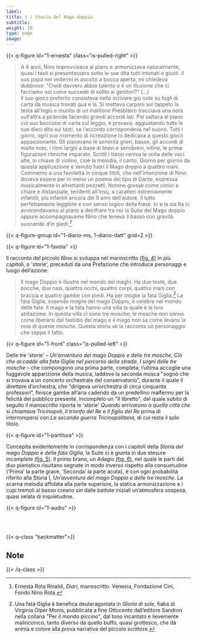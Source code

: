 ```yaml
---
label:
title: 1 | Storia del Mago doppio
subtitle:
weight: 10
type: page
image:
---
```


{{< q-figure id="1-ernesta" class="is-pulled-right" >}}

>A 8 anni, Nino improvvisava al piano e armonizzava naturalmente, quasi i tasti si presentassero sotto le sue dita tutti intonati e giusti. Il suo papà nel vedermi in ascolto a bocca aperta, mi chiedeva dubbioso: "Credi davvero abbia talento o è un illusione che ci facciamo noi come succede di solito ai genitori?" (…) <br>
Il suo gioco preferito consisteva nello scrivere giù note su fogli di carta da musica trovati qua e là. Si metteva carponi sul tappeto la testa all’ingiù e munito di un matitone Presbitero tracciava una nota sull’altra a piramide facendo grandi accordi lati. Poi saltava al piano col suo boccone di carta sul leggio, e provava, aggiustando tutte le sue dieci dita sui tasti, se l’accordo corrispondeva nel suono. Tutti i giorni, ogni suo momento di ricreazione lo dedicava a questo gioco appassionante. Gli piacevano le sonorità gravi, basse, gli accordi di molte note, i ritmi larghi a base di brevi e semibrevi, infine, le prime figurazioni ritmiche imparate. Scritti i bassi veniva la volta delle voci alte, in chiave di violino, cioè la melodia, il canto. Giorno per giorno da questa applicazione è venuto fuori il Mago doppio a quattro mani. Commento a una favoletta in cinque titoli, che nell’intenzione di Nino doveva essere per lo meno un poema del tipo di Dante, espressa musicalmente in altrettanti pezzetti. Notone grosse come cimici e chiare e distanziate, tendenti all’insù, a caratteri estremamente infantili; più infantili ancora dei 9 anni dell’autore. Il tutto perfettamente leggibile e con senso logico della frase. Io e la zia Ita ci avvicendavamo al piano a decifrare tra noi la Suite del Mago doppio oppure accompagnavamo Nino che teneva il basso con gravità suonando d’in piedi.*[^1]*

{{< q-figure-group id="1-diario-ms, 1-diario-datt" grid=2 >}}

{{< q-figure id="1-favola" >}}

Il racconto del piccolo Nino si sviluppa nel manoscritto [(fig. 4)](#1-favola) in più capitoli, o 'storie', preceduti da una Prefazione che introduce personaggi e luogo dell’azione:
>Il mago Doppio è illustre nel mondo dei maghi. Ha due teste, due bocche, due nasi, quattro occhi, quattro corpi, quattro mani con braccia e quattro gambe con piedi. Ha per moglie la fata Giglia.*[^2]* La fata Giglia, essendo moglie del mago Doppio, è celebre nel mondo delle fate. Il mago e la fata hanno una villa la quale è la loro abitazione. In questa villa ci sono tre mosche; le mosche non sanno come liberarsi dal fastidio del mago e il mago non sa come levarsi la noia di queste mosche. Questa storia ve la racconta un personaggio che seppe il fatto.

{{< q-figure id="1-front" class="is-pulled-left" >}}

Delle tre 'storie' – *Un’avventura del mago Doppio e delle tre mosche*, *Ciò che accadde alla fata Giglia nel percorso della strada*, *I sogni delle tre mosche* – che compongono una prima parte, completa, l’ultima accoglie una fuggevole apparizione della musica, laddove la seconda mosca "sognò che si trovava a un concerto orchestrale del conservatorio", durante il quale il direttore d’orchestra, che "dirigeva un’orchestra di circa cinquanta professori", finisce gambe all’aria cadendo da un predellino malfermo per la felicità del pubblico presente. Incompleto un "II libretto", del quale subito di seguito il manoscritto riporta le 'storie' *Quando arrivarono a quella città che si chiamava Tricinopoli*, *Il trionfo del Re* e *Il figlio del Re* prima di interrompersi con *La seconda guerra Tricinopolitana*, di cui resta il solo titolo.

{{< q-figure id="1-partitura" >}}

Concepita evidentemente in corrispondenza con i capitoli della *Storia del mago Doppio e della fata Giglia*, la Suite ci è giunta in due stesure incomplete [(fig. 5)](#1-front). Il primo brano, un Adagio [(fig. 6)](#1-partitura), nel quale le parti del duo pianistico risultano segnate in modo inverso rispetto alla consuetudine (‘Prima’ la parte grave, ‘Seconda’ la parte acuta), è con ogni probabilità riferito alla Storia I, *Un’avventura del mago Doppio e delle tre mosche*. La scarna melodia affidata alla parte superiore, la statica armonizzazione e i cupi tremoli al basso creano sin dalle battute iniziali un’atmosfera sospesa, quasi velata di inquietudine.

{{< q-figure id="1-audio" >}}

<br>
<br>

{{< q-class "backmatter">}}
## Note
{{< /q-class >}}

[^1]: Ernesta Rota Rinaldi, *Diari*, manoscritto. Venezia, Fondazione Cini, Fondo Nino Rota.
[^2]: Una fata Giglia è benefica deuteragonista in *Gloria di sole*, fiaba di Virginia Olper Monis, pubblicata a fine Ottocento dall’editore Sandron nella collana "Per il mondo piccino", dal tono incantato e lievemente malinconico, tanto diverso da quello buffo, quasi grottesco, che dà anima e colore alla prova narrativa del piccolo scrittore.

